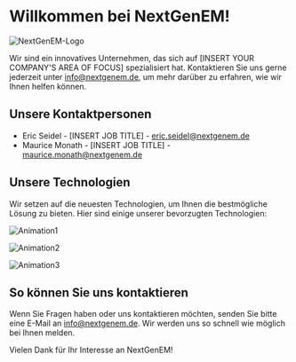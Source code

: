 # Willkommen bei NextGenEM!

![NextGenEM-Logo](https://i.imgur.com/G6Uz8sU.png)

Wir sind ein innovatives Unternehmen, das sich auf [INSERT YOUR COMPANY'S AREA OF FOCUS] spezialisiert hat. Kontaktieren Sie uns gerne jederzeit unter info@nextgenem.de, um mehr darüber zu erfahren, wie wir Ihnen helfen können.

## Unsere Kontaktpersonen

- Eric Seidel - [INSERT JOB TITLE] - eric.seidel@nextgenem.de
- Maurice Monath - [INSERT JOB TITLE] - maurice.monath@nextgenem.de

## Unsere Technologien

Wir setzen auf die neuesten Technologien, um Ihnen die bestmögliche Lösung zu bieten. Hier sind einige unserer bevorzugten Technologien:

![Animation1](https://i.imgur.com/qVdB5DC.gif)

![Animation2](https://i.imgur.com/tv8tc1N.gif)

![Animation3](https://i.imgur.com/8YK8DUV.gif)

## So können Sie uns kontaktieren

Wenn Sie Fragen haben oder uns kontaktieren möchten, senden Sie bitte eine E-Mail an info@nextgenem.de. Wir werden uns so schnell wie möglich bei Ihnen melden.

Vielen Dank für Ihr Interesse an NextGenEM!


